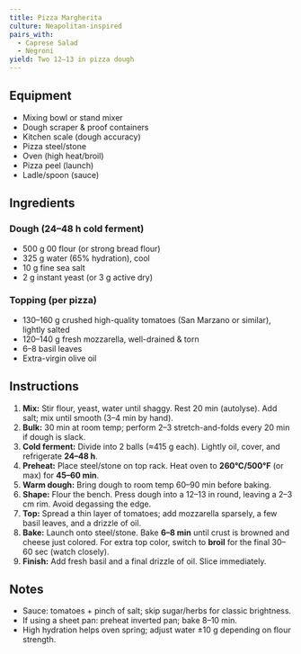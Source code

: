 ```yaml
---
title: Pizza Margherita
culture: Neapolitan-inspired
pairs_with:
  - Caprese Salad
  - Negroni
yield: Two 12–13 in pizza dough
---
```


## Equipment
- Mixing bowl or stand mixer
- Dough scraper & proof containers
- Kitchen scale (dough accuracy)
- Pizza steel/stone
- Oven (high heat/broil)
- Pizza peel (launch)
- Ladle/spoon (sauce)

## Ingredients
### Dough (24–48 h cold ferment)
- 500 g 00 flour (or strong bread flour)
- 325 g water (65% hydration), cool
- 10 g fine sea salt
- 2 g instant yeast (or 3 g active dry)

### Topping (per pizza)
- 130–160 g crushed high-quality tomatoes (San Marzano or similar), lightly salted
- 120–140 g fresh mozzarella, well-drained & torn
- 6–8 basil leaves
- Extra-virgin olive oil

## Instructions
1. **Mix:** Stir flour, yeast, water until shaggy. Rest 20 min (autolyse). Add salt; mix until smooth (3–4 min by hand).
2. **Bulk:** 30 min at room temp; perform 2–3 stretch-and-folds every 20 min if dough is slack.
3. **Cold ferment:** Divide into 2 balls (≈415 g each). Lightly oil, cover, and refrigerate **24–48 h**.
4. **Preheat:** Place steel/stone on top rack. Heat oven to **260°C/500°F** (or max) for **45–60 min**.
5. **Warm dough:** Bring dough to room temp 60–90 min before baking.
6. **Shape:** Flour the bench. Press dough into a 12–13 in round, leaving a 2–3 cm rim. Avoid degassing the edge.
7. **Top:** Spread a thin layer of tomatoes; add mozzarella sparsely, a few basil leaves, and a drizzle of oil.
8. **Bake:** Launch onto steel/stone. Bake **6–8 min** until crust is browned and cheese just colored. For extra top color, switch to **broil** for the final 30–60 sec (watch closely).
9. **Finish:** Add fresh basil and a final drizzle of oil. Slice immediately.

## Notes
- Sauce: tomatoes + pinch of salt; skip sugar/herbs for classic brightness.  
- If using a sheet pan: preheat inverted pan; bake 8–10 min.  
- High hydration helps oven spring; adjust water ±10 g depending on flour strength.
